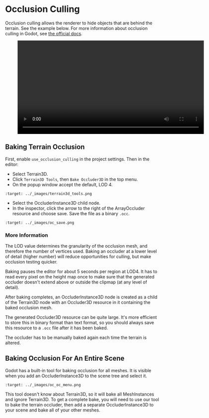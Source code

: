 Occlusion Culling
===================

Occlusion culling allows the renderer to hide objects that are behind the terrain. See the example below. For more information about occlusion culling in Godot, see [the official docs](https://docs.godotengine.org/en/stable/tutorials/3d/occlusion_culling.html).

<figure class="video_container">
 <video width="600px" controls="true" allowfullscreen="true">
 <source src="../_static/video/oc_demo.mp4" type="video/mp4">
 </video>
</figure>

## Baking Terrain Occlusion

First, enable `use_occlusion_culling` in the project settings. 
Then in the editor:

* Select Terrain3D.
* Click `Terrain3D Tools`, then `Bake Occluder3D` in the top menu. 
* On the popup window accept the default, LOD 4.

```{image} images/terrain3d_tools.png
:target: ../_images/terrain3d_tools.png
```

* Select the OccluderInstance3D child node.
* In the inspector, click the arrow to the right of the ArrayOccluder resource and choose save. Save the file as a binary `.occ`.

```{image} images/oc_save.png
:target: ../_images/oc_save.png
```

### More Information
The LOD value determines the granularity of the occlusion mesh, and therefore the number of vertices used. Baking an occluder at a lower level of detail (higher number) will reduce opportunities for culling, but make occlusion testing quicker.

Baking pauses the editor for about 5 seconds per region at LOD4. It has to read every pixel on the height map once to make sure that the generated occluder doesn't extend above or outside the clipmap (at any level of detail).

After baking completes, an OccluderInstance3D node is created as a child of the Terrain3D node with an Occluder3D resource in it containing the baked occlusion mesh.

The generated Occluder3D resource can be quite large. It's more efficient to store this in binary format than text format, so you should always save this resource to a `.occ` file after it has been baked.

The occluder has to be manually baked again each time the terrain is altered.

## Baking Occlusion For An Entire Scene

Godot has a built-in tool for baking occlusion for all meshes. It is visible when you add an OccluderInstance3D to the scene tree and select it.

```{image} images/oc_oc_menu.png
:target: ../_images/oc_oc_menu.png
```

This tool doesn't know about Terrain3D, so it will bake all MeshInstances and ignore Terrain3D. To get a complete bake, you will need to use our tool to bake the terrain occluder, then add a separate OccluderInstance3D to your scene and bake all of your other meshes.
